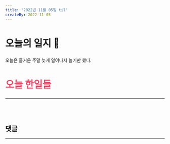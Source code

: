```yaml
---
title: "2022년 11월 05일 til"
createBy: 2022-11-05
---
```



##  <h2 style="font-size: 30px">오늘의 일지 🎪</h2>
오늘은 즐거운 주말 늦게 일어나서 놀기만 했다.



## <h2 style="color: #ee4867; font-size: 30px">오늘 한일들</h2>
--- 

<br>
<br>

## 댓글
---
<br>

<Comment />
